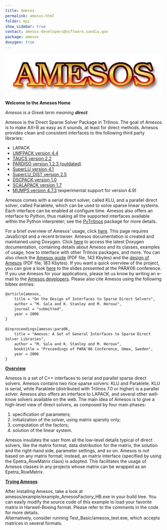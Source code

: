 ```yaml
---
title: Amesos
permalink: amesos.html
folder: mpi
show_sidebar: true
contact: amesos-developers@software.sandia.gov
package: amesos
doxygen: true
---
```


![](images/AmesosLogo.jpeg) 

**Welcome to the Amesos Home**

_Amesos is a Greek term meaning **direct**._

Amesos is the Direct Sparse Solver Package in Trilinos. The goal of Amesos is to make AX=B as easy as it sounds, at least for direct methods. Amesos provides clean and consistent interfaces to the following third party libraries:

*   LAPACK
*   [UMFPACK version 4.4](http://faculty.cse.tamu.edu/davis/suitesparse.html)
*   [TAUCS version 2.2](http://code.google.com/p/taucs/)
*   [PARDISO version 1.2.3 (outdated)](http://www.pardiso-project.org)
*   [SuperLU version 4.1](http://crd.lbl.gov/%7Exiaoye/SuperLU)
*   [SuperLU_DIST version 2.5](http://crd.lbl.gov/%7Exiaoye/SuperLU)
*   [DSCPACK version 1.0](http://www.cse.psu.edu/%7Eraghavan/Dscpack/)
*   [SCALAPACK version 1.7](http://www.netlib.org/scalapack/scalapack_home.html)
*   [MUMPS version 4.7.3](http://graal.ens-lyon.fr/MUMPS/) (experimental support for version 4.9)

Amesos comes with a serial direct solver, called KLU, and a parallel direct solver, called Paraklete, which can be used to solve sparse linear systems. Each interface can be enabled at configure time. Amesos also offers an interface to Python, thus making all the supported interfaces available within the Python interpreter; see the [PyTrilinos](pytrilinos.html) package for more details.

For a brief overview of Amesos’ usage, click [here](http://trilinos.org/oldsite/packages/amesos/slides-overview.html). This page requires JavaScript and a recent browser. Amesos documentation is created and maintained using Doxygen. Click [here](http://trilinos.org/docs/dev/packages/amesos/doc/html/index.html) to access the latest Doxygen documentation, containing details about Amesos and its classes, examples of usage, how to interface with other Trilinos packages, and more. You can also check the [Amesos guide](pdfs/AmesosReferenceGuide.pdf) (PDF file, 143 Kbytes) and the [design of Amesos](pdfs/AmesosDesign.pdf) (PDF file, 183 Kbytes). If you want a quick overview of the project, you can give a look [here](pdfs/PARA06-amesos.pdf) to the slides presented at the PARA’06 conference. If you use Amesos for your applications, please let us know by writing an e-mail to the [Amesos developers](mailto:amesos-developers@software.sandia.gov). Please also cite Amesos using the following bibtex entries:

    @article{amesos,
        title = "On the Design of Interfaces to Sparse Direct Solvers",
        author = "M. Sala and K. Stanley and M. Heroux",
        journal = "submitted",
        year = 2006
    }

    @inproceedings{amesos:para06,
        title = "Amesos: A Set of General Interfaces to Sparse Direct Solver Libraries",
        author = "M. Sala and K. Stanley and M. Heroux",
        booktitle = "Proceedings of PARA'06 Conference, Umea, Sweden",
        year = 2006
    }

<span style="text-decoration: underline;">**Overview**</span>

Amesos is a set of C++ interfaces to serial and parallel sparse direct solvers. Amesos contains two nice sparse solvers: KLU and Paraklete. KLU is serial, while Paraklete (distributed with Trilinos 7.0 or higher) is a parallel solver. Amesos also offers an interface to LAPACK, and several other well-know solvers available on the web. The main idea of Amesos is to give a high-level view of direct solvers, as composed by four main phases:

1.  specification of parameters;
2.  initialization of the solver, using matrix sparsity only;
3.  computation of the factors;
4.  solution of the linear system.

Amesos insulates the user from all the low-level details typical of direct solvers, like the matrix format, data distribution for the matrix, the solution and the right-hand side, parameter settings, and so on. Amesos is not based on any matrix format; instead, an matrix interface (specified by using the Epetra_RowMatrix class) is adopted. This facilitates the usage of Amesos classes in any projects whose matrix can be wrapped as an Epetra_RowMatrix.

<span style="text-decoration: underline;">**Trying Amesos**</span>

After installing Amesos, take a look at amesos/example/example_AmesosFactory_HB.exe in your build tree. You can easily modify the source code of this example to load your favorite matrix in Harwell-Boeing format. Please refer to the comments in the code for more details.  
Alternatively, consider running Test_Basic/amesos_test.exe, which accepts matrices in several formats.



